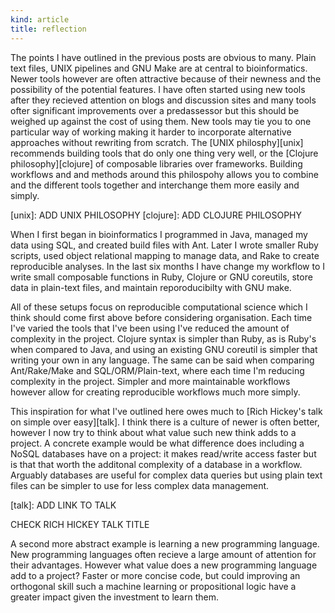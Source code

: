 ```yaml
---
kind: article
title: reflection
---
```


The points I have outlined in the previous posts are obvious to many. Plain
text files, UNIX pipelines and GNU Make are at central to bioinformatics. Newer
tools however are often attractive because of their newness and the possibility
of the potential features. I have often started using new tools after they
recieved attention on blogs and discussion sites and many tools ofter
significant improvements over a predassessor but this should be weighed up
against the cost of using them. New tools may tie you to one particular way of
working making it harder to incorporate alternative approaches without
rewriting from scratch. The [UNIX philosphy][unix] recommends building tools
that do only one thing very well, or the [Clojure philosophy][clojure] of
composable libraries over frameworks. Building workflows and and methods around
this philospohy allows you to combine and the different tools together and
interchange them more easily and simply.

[unix]: ADD UNIX PHILOSOPHY
[clojure]: ADD CLOJURE PHILOSOPHY

When I first began in bioinformatics I programmed in Java, managed my data
using SQL, and created build files with Ant. Later I wrote smaller Ruby
scripts, used object relational mapping to manage data, and Rake to create
reproducible analyses. In the last six months I have change my workflow to I
write small composable functions in Ruby, Clojure or GNU coreutils, store data
in plain-text files, and maintain reporoducibilty with GNU make.

All of these setups focus on reproducible computational science which I think
should come first above before considering organisation. Each time I've varied
the tools that I've been using I've reduced the amount of complexity in the
project. Clojure syntax is simpler than Ruby, as is Ruby's when compared to
Java, and using an existing GNU coreutil is simpler that writing your own in
any language. The same can be said when comparing Ant/Rake/Make and
SQL/ORM/Plain-text, where each time I'm reducing complexity in the project.
Simpler and more maintainable workflows however allow for creating reproducible
workflows much more simply.

This inspiration for what I've outlined here owes much to [Rich Hickey's talk
on simple over easy][talk]. I think there is a culture of newer is often
better, however I now try to think about what value such new think adds to a
project. A concrete example would be what difference does including a NoSQL
databases have on a project: it makes read/write access faster but is that that
worth the additonal complexity of a database in a workflow. Arguably databases
are useful for complex data queries but using plain text files can be simpler
to use for less complex data management.

[talk]: ADD LINK TO TALK

CHECK RICH HICKEY TALK TITLE

A second more abstract example is learning a new programming language. New
programming languages often recieve a large amount of attention for their
advantages. However what value does a new programming language add to a
project? Faster or more concise code, but could improving an orthogonal skill
such a machine learning or propositional logic have a greater impact given the
investment to learn them.
